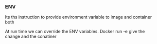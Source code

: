 ### ENV

Its ths instruction to provide environment variable to image and container both

At run time we can override the ENV variables.
Docker run -e give the change and the conatiner